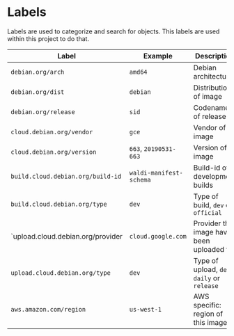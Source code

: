# Labels

Labels are used to categorize and search for objects.
This labels are used within this project to do that.

| Label | Example | Description |
|---|---|---|
`debian.org/arch` | `amd64` | Debian architecture
`debian.org/dist` | `debian` | Distribution of image
`debian.org/release` | `sid` | Codename of release
`cloud.debian.org/vendor` | `gce` | Vendor of image
`cloud.debian.org/version` | `663`, `20190531-663` | Version of image
`build.cloud.debian.org/build-id` | `waldi-manifest-schema` | Build-id of development builds
`build.cloud.debian.org/type` | `dev` | Type of build, `dev` or `official`
`upload.cloud.debian.org/provider | `cloud.google.com` | Provider this image have been uploaded to
`upload.cloud.debian.org/type` | `dev` | Type of upload, `dev`, `daily`  or `release`
`aws.amazon.com/region` | `us-west-1` | AWS specific: region of this image
